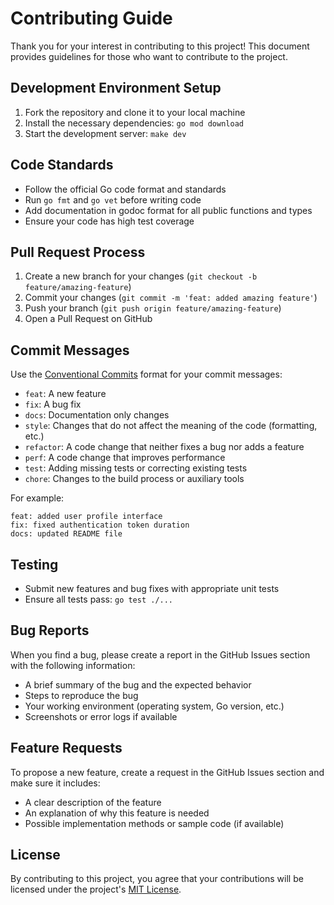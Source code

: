 # Contributing Guide

Thank you for your interest in contributing to this project! This document provides guidelines for those who want to contribute to the project.

## Development Environment Setup

1. Fork the repository and clone it to your local machine
2. Install the necessary dependencies: `go mod download`
3. Start the development server: `make dev`

## Code Standards

- Follow the official Go code format and standards
- Run `go fmt` and `go vet` before writing code
- Add documentation in godoc format for all public functions and types
- Ensure your code has high test coverage

## Pull Request Process

1. Create a new branch for your changes (`git checkout -b feature/amazing-feature`)
2. Commit your changes (`git commit -m 'feat: added amazing feature'`)
3. Push your branch (`git push origin feature/amazing-feature`)
4. Open a Pull Request on GitHub

## Commit Messages

Use the [Conventional Commits](https://www.conventionalcommits.org/) format for your commit messages:

- `feat`: A new feature
- `fix`: A bug fix
- `docs`: Documentation only changes
- `style`: Changes that do not affect the meaning of the code (formatting, etc.)
- `refactor`: A code change that neither fixes a bug nor adds a feature
- `perf`: A code change that improves performance
- `test`: Adding missing tests or correcting existing tests
- `chore`: Changes to the build process or auxiliary tools

For example:

```
feat: added user profile interface
fix: fixed authentication token duration
docs: updated README file
```

## Testing

- Submit new features and bug fixes with appropriate unit tests
- Ensure all tests pass: `go test ./...`

## Bug Reports

When you find a bug, please create a report in the GitHub Issues section with the following information:

- A brief summary of the bug and the expected behavior
- Steps to reproduce the bug
- Your working environment (operating system, Go version, etc.)
- Screenshots or error logs if available

## Feature Requests

To propose a new feature, create a request in the GitHub Issues section and make sure it includes:

- A clear description of the feature
- An explanation of why this feature is needed
- Possible implementation methods or sample code (if available)

## License

By contributing to this project, you agree that your contributions will be licensed under the project's [MIT License](LICENSE).
